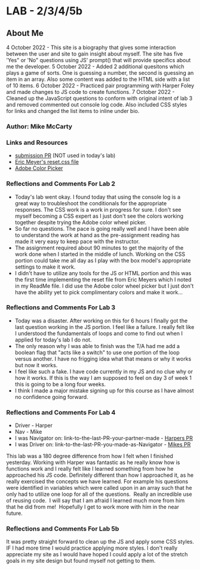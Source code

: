 # LAB - 2/3/4/5b

## About Me

4 October 2022 - This site is a biography that gives some interaction between the user and site to gain insight about myself. The site has five 'Yes" or 'No" questions using JS' prompt() that will provide specifics about me the developer.
5 October 2022 - Added 2 additional quesitons which plays a game of sorts. One is guessing a number, the second is guessing an item in an array. Also some content was added to the HTML side with a list of 10 items.
6 October 2022 - Practiced pair programming with Harper Foley and made changes to JS code to create functions.
7 October 2022 - Cleaned up the JavaScript questions to conform with original intent of lab 3 and removed commented out console log code. Also included CSS styles for links and changed the list items to inline under bio.

### Author: Mike McCarty

### Links and Resources

* [submission PR](http://xyz.com) (NOT used in today's lab)
* [Eric Meyer's reset.css file](https://meyerweb.com/eric/tools/css/reset/)
* [Adobe Color Picker](https://color.adobe.com/create/color-wheel)

### Reflections and Comments For Lab 2

* Today's lab went okay. I found today that using the console log is a great way to troubleshoot the conditionals for the appropriate responses. The CSS work is a work in progress for sure.  I don't see myself becoming a CSS expert as I just don't see the colors working together despite trying the Adobe color wheel picker.
* So far no questions. The pace is going really well and I have been able to understand the work at hand as the pre-assignment reading has made it very easy to keep pace with the instructor.
* The assignment required about 90 minutes to get the majority of the work done when I started in the middle of lunch. Working on the CSS portion could take me all day as I play with the box model's appropriate settings to make it work.
* I didn't have to utilize any tools for the JS or HTML portion and this was the first time implementing the reset file from Eric Meyers which I noted in my ReadMe file. I did use the Adobe color wheel picker but I just don't have the ability yet to pick complimentary colors and make it work...

### Reflections and Comments For Lab 3

* Today was a disaster. After working on this for 6 hours I finally got the last question working in the JS portion. I feel like a failure. I really felt like I understood the fundamentals of loops and come to find out when I applied for today's lab I do not.
* The only reason why I was able to finish was the T/A had me add a boolean flag that "acts like a switch" to use one portion of the loop versus another. I have no frigging idea what that means or why it works but now it works.
* I feel like such a fake. I have code currently in my JS and no clue why or how it works.  If this is the way I am supposed to feel on day 3 of week 1 this is going to be a long four weeks.
* I think I made a major mistake signing up for this course as I have almost no confidence going forward.

### Reflections and Comments For Lab 4

* Driver - Harper
* Nav - Mike
* I was Navigator on: link-to-the-last-PR-your-partner-made - [Harpers PR](https://github.com/mikemac1/about-me/pull/1)
* I was Driver on: link-to-the-last-PR-you-made-as-Navigator - [Mikes PR](https://github.com/hfoley2013/codefellows-201-about-me/pull/2)

This lab was a 180 degree difference from how I felt when I finished yesterday. Working with Harper was fantastic as he really know how is functions work and I really felt like I learned something from how he approached his JS code. Definitely different than how I approached it, as he really exercised the concepts we have learned. For example his questions were identified in variables which were called upon in an array such that he only had to utilize one loop for all of the questions.  Really an incredible use of reusing code.  I will say that I am afraid I learned much more from him that he did from me!  Hopefully I get to work more with him in the near future.

### Reflections and Comments For Lab 5b

It was pretty straight forward to clean up the JS and apply some CSS styles. IF I had more time I would practice applying more styles. I don't really appreciate my site as I would have hoped I could apply a lot of the stretch goals in my site design but found myself not getting to them.
